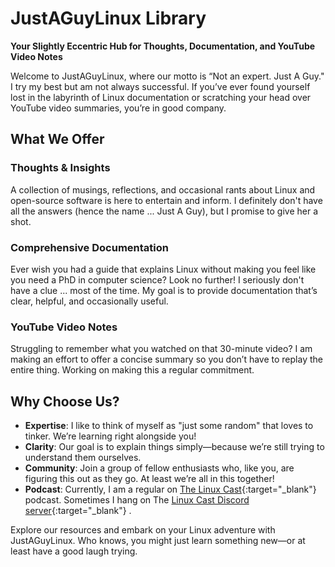 # JustAGuyLinux Library

**Your Slightly Eccentric Hub for Thoughts, Documentation, and YouTube Video Notes**

Welcome to JustAGuyLinux, where our motto is “Not an expert. Just A Guy." I try my best but am not always successful. If you’ve ever found yourself lost in the labyrinth of Linux documentation or scratching your head over YouTube video summaries, you’re in good company.

## What We Offer

### **Thoughts & Insights**
A collection of musings, reflections, and occasional rants about Linux and open-source software is here to entertain and inform. I definitely don't have all the answers (hence the name ... Just A Guy), but I promise to give her a shot.

### **Comprehensive Documentation**
Ever wish you had a guide that explains Linux without making you feel like you need a PhD in computer science? Look no further! I seriously don't have a clue ... most of the time. My goal is to provide documentation that’s clear, helpful, and occasionally useful.

### **YouTube Video Notes**
Struggling to remember what you watched on that 30-minute video? I am making an effort to offer a concise summary so you don’t have to replay the entire thing. Working on making this a regular commitment.

## Why Choose Us?

- **Expertise**: I like to think of myself as "just some random" that loves to tinker. We’re learning right alongside you!
- **Clarity**: Our goal is to explain things simply—because we’re still trying to understand them ourselves.
- **Community**: Join a group of fellow enthusiasts who, like you, are figuring this out as they go. At least we’re all in this together!
- **Podcast**: Currently, I am a regular on [The Linux Cast](https://thelinuxcast.org){:target="_blank"}  podcast.  Sometimes I hang on The [Linux Cast Discord server](https://discord.gg/C9je3KSrFA){:target="_blank"} .

Explore our resources and embark on your Linux adventure with JustAGuyLinux. Who knows, you might just learn something new—or at least have a good laugh trying.
